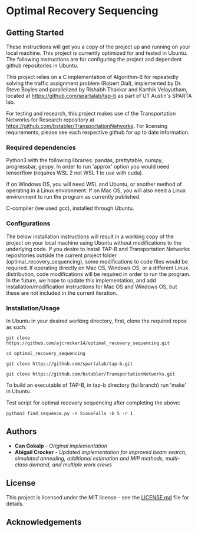 # Optimal Recovery Sequencing

## Getting Started

These instructions will get you a copy of the project up and running on your local machine. This project is currently optimized for and tested in Ubuntu. The following instructions are for configuring the project and dependent github repositories in Ubuntu.

This project relies on a C implementation of Algorithm-B for repeatedly solving the traffic assignment problem (Robert Dial), implemented by Dr. Steve Boyles and parallelized by Rishabh Thakkar and Karthik Velayutham, located at https://github.com/spartalab/tap-b as part of UT Austin's SPARTA lab.

For testing and research, this project makes use of the Transportation Networks for Research repository at https://github.com/bstabler/TransportationNetworks. For licensing requirements, please see each respective github for up to date information.

### Required dependencies

Python3 with the following libraries: pandas, prettytable, numpy, progressbar, geopy. In order to run 'approx' option you would need tensorflow (requires WSL 2 not WSL 1 to use with cuda).

If on Windows OS, you will need WSL and Ubuntu, or another method of operating in a Linux environment. If on Mac OS, you will also need a Linux environment to run the program as currently published.

C-compiler (we used gcc), installed through Ubuntu.

### Configurations

The below installation instructions will result in a working copy of the project on your local machine using Ubuntu without modifications to the underlying code. If you desire to install TAP-B and Transportation Networks repositories outside the current project folder (optimal_recovery_sequencing), some modifications to code files would be required. If operating directly on Mac OS, Windows OS, or a different Linux distribution, code modifications will be required in order to run the program. In the future, we hope to update this implementation, and add installation/modification instructions for Mac OS and Windows OS, but these are not included in the current iteration.

### Installation/Usage

In Ubuntu in your desired working directory, first, clone the required repos as such:

```
git clone https://github.com/ajcrocker14/optimal_recovery_sequencing.git

cd optimal_recovery_sequencing

git clone https://github.com/spartalab/tap-b.git

git clone https://github.com/bstabler/TransportationNetworks.git

```

To build an executable of TAP-B, in tap-b directory (tui branch) run 'make' in Ubuntu.

Test script for optimal recovery sequencing after completing the above:
```
python3 find_sequence.py -n SiouxFalls -b 5 -r 1
```

## Authors

* **Can Gokalp** - *Original implementation* 
* **Abigail Crocker** - *Updated implementation for improved beam search, simulated annealing, additional estimation and MIP methods, multi-class demand, and multiple work crews*

## License

This project is licensed under the MIT license - see the [LICENSE.md](LICENSE.md) file for details.

## Acknowledgements
